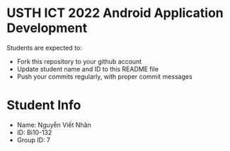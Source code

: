 USTH ICT 2022 Android Application Development
=====================================================

Students are expected to:

* Fork this repository to your github account
* Update student name and ID to this README file
* Push your commits regularly, with proper commit messages

Student Info
=======================

* Name: Nguyễn Viết Nhân
* ID: Bi10-132
* Group ID: 7

